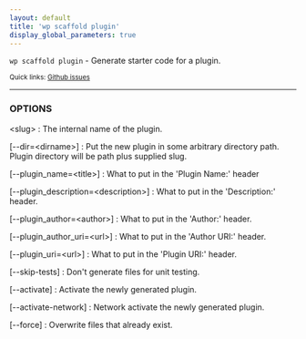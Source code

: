 ```yaml
---
layout: default
title: 'wp scaffold plugin'
display_global_parameters: true
---
```


`wp scaffold plugin` - Generate starter code for a plugin.

<small>Quick links: <a href="https://github.com/wp-cli/wp-cli/issues?q=is%3Aopen+label%3Acommand%3Aplugin+sort%3Aupdated-desc">Github issues</a></small>

<hr />

### OPTIONS

&lt;slug&gt;
: The internal name of the plugin.

[\--dir=&lt;dirname&gt;]
: Put the new plugin in some arbitrary directory path. Plugin directory will be path plus supplied slug.

[\--plugin_name=&lt;title&gt;]
: What to put in the 'Plugin Name:' header

[\--plugin_description=&lt;description&gt;]
: What to put in the 'Description:' header.

[\--plugin_author=&lt;author&gt;]
: What to put in the 'Author:' header.

[\--plugin_author_uri=&lt;url&gt;]
: What to put in the 'Author URI:' header.

[\--plugin_uri=&lt;url&gt;]
: What to put in the 'Plugin URI:' header.

[\--skip-tests]
: Don't generate files for unit testing.

[\--activate]
: Activate the newly generated plugin.

[\--activate-network]
: Network activate the newly generated plugin.

[\--force]
: Overwrite files that already exist.



